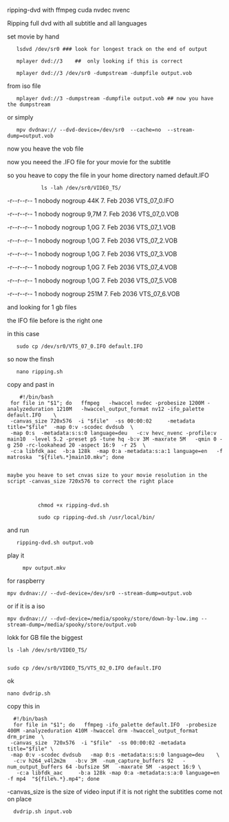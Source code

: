  ripping-dvd with ffmpeg  cuda nvdec nvenc

Ripping full dvd with all subtitle and all languages


set movie by hand

       lsdvd /dev/sr0 ### look for longest track on the end of output
       
       mplayer dvd://3    ##  only looking if this is correct
       
       mplayer dvd://3 /dev/sr0 -dumpstream -dumpfile output.vob

from iso file 


       mplayer dvd://3 -dumpstream -dumpfile output.vob ## now you have the dumpstream 
       
       
or simply       
       
       mpv dvdnav:// --dvd-device=/dev/sr0  --cache=no  --stream-dump=output.vob 
       
now you heave the vob file

now you neeed the .IFO file for your movie for the subtitle

so you heave to copy the file in your home directory named default.IFO

               ls -lah /dev/sr0/VIDEO_TS/

-r--r--r-- 1 nobody nogroup  44K  7. Feb 2036  VTS_07_0.IFO

-r--r--r-- 1 nobody nogroup 9,7M  7. Feb 2036  VTS_07_0.VOB

-r--r--r-- 1 nobody nogroup 1,0G  7. Feb 2036  VTS_07_1.VOB

-r--r--r-- 1 nobody nogroup 1,0G  7. Feb 2036  VTS_07_2.VOB

-r--r--r-- 1 nobody nogroup 1,0G  7. Feb 2036  VTS_07_3.VOB

-r--r--r-- 1 nobody nogroup 1,0G  7. Feb 2036  VTS_07_4.VOB

 -r--r--r-- 1 nobody nogroup 1,0G  7. Feb 2036  VTS_07_5.VOB
 
 -r--r--r-- 1 nobody nogroup 251M  7. Feb 2036  VTS_07_6.VOB


and looking for 1 gb files


the IFO file before is the right one 



in this case


       sudo cp /dev/sr0/VTS_07_0.IFO default.IFO  


so now the finsh

       nano ripping.sh

copy and past in     

        #!/bin/bash
     for file in "$1"; do   ffmpeg   -hwaccel nvdec -probesize 1200M -analyzeduration 1210M   -hwaccel_output_format nv12 -ifo_palette default.IFO    \
     -canvas_size 720x576  -i "$file"  -ss 00:00:02     -metadata title="$file"  -map 0:v -scodec dvdsub  \
     -map 0:s  -metadata:s:s:0 language=deu   -c:v hevc_nvenc -profile:v main10  -level 5.2 -preset p5 -tune hq -b:v 3M -maxrate 5M   -qmin 0 -g 250 -rc-lookahead 20 -aspect 16:9  -r 25  \
     -c:a libfdk_aac  -b:a 128k  -map 0:a -metadata:s:a:1 language=en   -f matroska  "${file%.*}main10.mkv"; done
    
    
    maybe you heave to set cnvas size to your movie resolution in the script -canvas_size 720x576 to correct the right place

   

              chmod +x ripping-dvd.sh

              sudo cp ripping-dvd.sh /usr/local/bin/

and run

       ripping-dvd.sh output.vob

play it

         mpv output.mkv

       
for raspberry



    mpv dvdnav:// --dvd-device=/dev/sr0 --stream-dump=output.vob


or if it is a iso

    mpv dvdnav:// --dvd-device=/media/spooky/store/down-by-low.img --stream-dump=/media/spooky/store/output.vob

lokk for GB file the biggest


    ls -lah /dev/sr0/VIDEO_TS/


    sudo cp /dev/sr0/VIDEO_TS/VTS_02_0.IFO default.IFO

ok

    nano dvdrip.sh 
    
copy this in

      #!/bin/bash
      for file in "$1"; do   ffmpeg -ifo_palette default.IFO  -probesize 400M -analyzeduration 410M -hwaccel drm -hwaccel_output_format drm_prime  \
     -canvas_size  720x576  -i "$file"  -ss 00:00:02 -metadata title="$file" \
     -map 0:v -scodec dvdsub   -map 0:s -metadata:s:s:0 language=deu    \
      -c:v h264_v4l2m2m   -b:v 3M  -num_capture_buffers 92   -num_output_buffers 64 -bufsize 5M   -maxrate 5M  -aspect 16:9 \
       -c:a libfdk_aac     -b:a 128k -map 0:a -metadata:s:a:0 language=en     -f mp4  "${file%.*}.mp4"; done

-canvas_size is the size of video input if it is not right the subtitles come not on place


      dvdrip.sh input.vob

